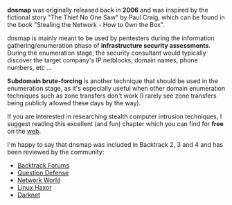 **dnsmap** was originally released back in **2006** and was inspired by the fictional story "The Thief No One Saw" by Paul Craig, which can be found in the book "Stealing the Network - How to 0wn the Box".

dnsmap is mainly meant to be used by pentesters during the information gathering/enumeration phase of **infrastructure security assessments**. During the enumeration stage, the security consultant would typically discover the target
company's IP netblocks, domain names, phone numbers, etc ...

**Subdomain brute-forcing** is another technique that should be used in the enumeration stage, as it's especially useful when other domain enumeration techniques such as zone transfers don't work (I rarely see zone transfers being publicly allowed these days by the way).

If you are interested in researching stealth computer intrusion techniques, I suggest reading this excellent (and fun) chapter which you can find for **free** on the [web](http://www.ethicalhacker.net/content/view/45/2/).

I'm happy to say that dnsmap was included in Backtrack 2, 3 and 4 and has
been reviewed by the community:

  * <a href='http://www.backtrack-linux.org/forums/old-tutorials-guides/9421-dnsmap-tutorial.html'>Backtrack Forums</a>
  * <a href='http://www.question-defense.com/2010/05/24/backtrack-4-information-gathering-dns-dnsmap-subdomain-brute-forcing'>Question Defense</a>
  * <a href='http://www.networkworld.com/community/node/57543'>Network World</a>
  * <a href='http://www.linuxhaxor.net/?p=279'>Linux Haxor</a>
  * <a href='http://www.darknet.org.uk/2009/03/dnsmap-022-released-subdomain-bruteforcing-tool/'>Darknet</a>